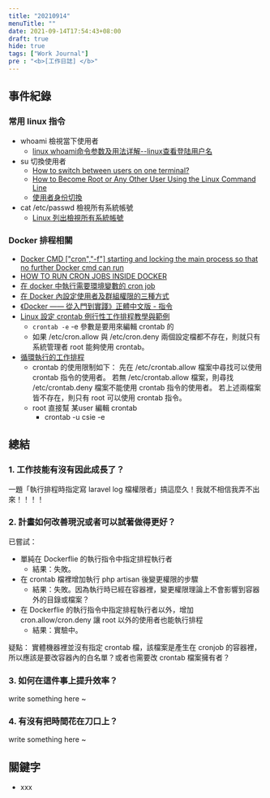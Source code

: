 ```yaml
---
title: "20210914"
menuTitle: ""
date: 2021-09-14T17:54:43+08:00
draft: true
hide: true
tags: ["Work Journal"]
pre : "<b>[工作日誌] </b>"
---
```

## 事件紀錄

### 常用 linux 指令
- whoami 檢視當下使用者
    - [linux whoami命令参数及用法详解--linux查看登陆用户名](http://www.linuxso.com/command/whoami.html)
- su 切換使用者
    - [How to switch between users on one terminal?](https://unix.stackexchange.com/questions/3568/how-to-switch-between-users-on-one-terminal)
    - [How to Become Root or Any Other User Using the Linux Command Line](https://www.lifewire.com/switch-user-su-command-3887179)
    - [使用者身份切換](https://dywang.csie.cyut.edu.tw/dywang/linuxSystem/node62.html)
- cat /etc/passwd 檢視所有系統帳號
    - [Linux 列出檢視所有系統帳號](https://www.opencli.com/linux/linux-list-all-system-users)

### Docker 排程相關
- [Docker CMD ["cron","-f"] starting and locking the main process so that no further Docker cmd can run](https://stackoverflow.com/questions/51545140/docker-cmd-cron-f-starting-and-locking-the-main-process-so-that-no-furthe)
- [HOW TO RUN CRON JOBS INSIDE DOCKER](https://lostindetails.com/articles/How-to-run-cron-inside-Docker)
- [在 docker 中執行需要環境變數的 cron job](http://gaga5lala.logdown.com/posts/2016/12/21/run-crontab-with-environment-variables-in-docker)
- [在 Docker 內設定使用者及群組權限的三種方式](https://blog.wu-boy.com/2019/10/three-ways-to-setup-docker-user-and-group/)
- [《Docker —— 從入門到實踐­》正體中文版 - 指令](https://philipzheng.gitbook.io/docker_practice/dockerfile/instructions)
- [Linux 設定 crontab 例行性工作排程教學與範例](https://blog.gtwang.org/linux/linux-crontab-cron-job-tutorial-and-examples/)
    - `crontab -e` -e 參數是要用來編輯 crontab 的
    - 如果 /etc/cron.allow 與 /etc/cron.deny 兩個設定檔都不存在，則就只有系統管理者 root 能夠使用 crontab。
- [循環執行的工作排程](https://dywang.csie.cyut.edu.tw/dywang/linuxSystem/node71.html)
    - crontab 的使用限制如下：
        先在 /etc/crontab.allow 檔案中尋找可以使用 crontab 指令的使用者。
        若無 /etc/crontab.allow 檔案，則尋找 /etc/crontab.deny 檔案不能使用 crontab 指令的使用者。
        若上述兩檔案皆不存在，則只有 root 可以使用 crontab 指令。
    - root 直接幫 某user 編輯 crontab
        - crontab -u csie -e


## 總結

### 1. 工作技能有沒有因此成長了？

一題「執行排程時指定寫 laravel log 檔權限者」搞這麼久！我就不相信我弄不出來！！！！

### 2. 計畫如何改善現況或者可以試著做得更好？

已嘗試：
- 單純在 Dockerflie 的執行指令中指定排程執行者
    - 結果：失敗。
- 在 crontab 檔裡增加執行 php artisan 後變更權限的步驟
    - 結果：失敗。因為執行時已經在容器裡，變更權限理論上不會影響到容器外的目錄或檔案？
- 在 Dockerflie 的執行指令中指定排程執行者以外，增加 cron.allow/cron.deny 讓 root 以外的使用者也能執行排程
    - 結果：實驗中。

疑點：
實體機器裡並沒有指定 crontab 檔，該檔案是產生在 cronjob 的容器裡，所以應該是要改容器內的白名單？或者也需要改 crontab 檔案擁有者？

### 3. 如何在這件事上提升效率？

write something here ~

### 4. 有沒有把時間花在刀口上？

write something here ~


## 關鍵字

- xxx
